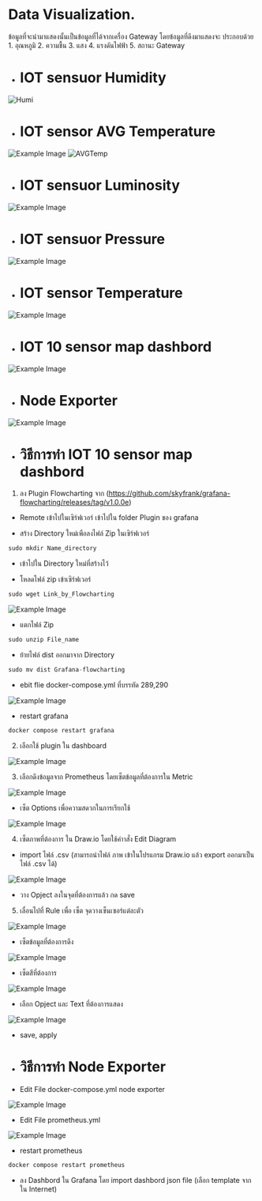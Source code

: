 # Data Visualization.

ข้อมูลที่จะนำมาแสดงนั้นเป็นข้อมูลที่ได้จากเครื่อง Gateway โดยข้อมูลที่ดึงมาแสดงจะ
ประกอบด้วย 1. อุณหภูมิ 2. ความชื้น 3. แสง 4. แรงดันไฟฟ้า  5. สถานะ Gateway

- # IOT sensuor Humidity
![Humi](https://github.com/user-attachments/assets/bc1e72df-f1a4-4143-bd40-2719874f9fe1)

- # IOT sensor AVG Temperature
![Example Image](AVGTemp.png)
![AVGTemp](https://github.com/user-attachments/assets/98ed7821-f15a-4ec2-b0b5-1a3fba4620ae)

- # IOT sensuor Luminosity
![Example Image](Lumi.png)

- # IOT sensuor Pressure
![Example Image](Presure.png)

- # IOT sensor Temperature
![Example Image](Temp.png)

- # IOT 10 sensor map dashbord
![Example Image](10sensor.png)

- # Node Exporter
![Example Image](Node.png)

- # วิธีการทำ IOT 10 sensor map dashbord

1. ลง Plugin Flowcharting จาก (https://github.com/skyfrank/grafana-flowcharting/releases/tag/v1.0.0e)

- Remote เข้าไปในเซิร์ฟเวอร์ เข้าไปใน folder Plugin ของ grafana

- สร้าง Directory ใหม่เพือลงไฟล์ Zip ในเซิร์ฟเวอร์ 

```cpp
sudo mkdir Name_directory
```

- เข้าไปใน Directory ใหม่ที่สร้างไว้

- โหลดไฟล์ zip เข้าเซิร์ฟเวอร์

```cpp
sudo wget Link_by_Flowcharting
```
![Example Image](Step1_1.png)

- แตกไฟล์ Zip

```cpp
sudo unzip File_name
```

- ย้ายไฟล์ dist ออกมาจาก Directory

```cpp
sudo mv dist Grafana-flowcharting
```

- ebit flie docker-compose.yml ที่บรรทัด 289,290

![Example Image](Step1_2.png)

- restart grafana

```cpp
docker compose restart grafana
```

2. เลือกใช้ plugin ใน dashboard

![Example Image](Step2.png)

3. เลือกดึงข้อมูลจาก Prometheus โดยเซ็ตข้อมูลที่ต้องการใน Metric

![Example Image](Step3.png)

- เซ็ต Options เพื่อความสดวกในการเรียกใช้

![Example Image](Step3_1.png)

4. เซ็ตภาพที่ต้องการ ใน Draw.io โดยใช้คำาสั่ง Edit Diagram

- import ไฟล์ .csv (สามารถนำไฟล์ ภาพ เข้าในโปรแกรม Draw.io แล้ว export ออกมาเป็นไฟล์ .csv ได้)

![Example Image](Step4_1.png)

- วาง Opject ลงในจุดที่ต้องการแล้ว กด save

5. เลื่อนไปที่ Rule เพื่อ เซ็ต จุดวางเซ็นเซอร์แต่ละตัว

![Example Image](Step5_1.png)

- เซ็ตข้อมูลที่ต้องการดึง

![Example Image](Step5_2.png)

- เซ็ตสีที่ต้องการ

![Example Image](Step5_3.png)

- เลือก Opject และ Text ที่ต้องการแสดง

![Example Image](Step5_4.png)

- save, apply

- # วิธีการทำ Node Exporter

- Edit File docker-compose.yml node exporter

![Example Image](Node1.png)

- Edit File prometheus.yml

![Example Image](Node2.png)

- restart prometheus

```cpp
docker compose restart prometheus
```

- ลง Dashbord ใน Grafana โดย import dashbord json file (เลือก template จากใน Internet)
